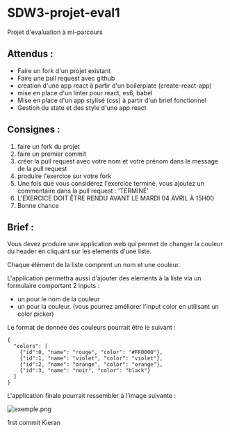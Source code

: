 # SDW3-projet-eval1
Projet d'evaluation à mi-parcours

## Attendus :

* Faire un fork d'un projet existant
* Faire une pull request avec github 
* creation d'une app react à partir d'un boilerplate (create-react-app)
* mise en place d'un linter pour react, es6, babel
* Mise en place d'un app stylisé (css) à partir d'un brief fonctionnel
* Gestion du state et des style d'une app react

## Consignes :

1. faire un fork du projet
2. faire un premier commit
3. créer la pull request avec votre nom et votre prénom dans le message de la pull request
4. produire l'exercice sur votre fork
5. Une fois que vous considérez l'exercice terminé, vous ajoutez un commentaire dans la pull request : 'TERMINÉ'
6. L'EXERCICE DOIT ÊTRE RENDU AVANT LE MARDI 04 AVRIL À 15H00
7. Bonne chance

## Brief :

Vous devez produire une application web qui permet de changer la couleur du header en cliquant sur les elements d'une liste.

Chaque élément de la liste comprent un nom et une couleur.

L'application permettra aussi d'ajouter des elements à la liste via un formulaire comportant 2 inputs :

* un pour le nom de la couleur
* un pour la couleur. (vous pourrez améliorer l'input color en utilisant un color picker)

Le format de donnée des couleurs pourrait être le suivant :

```
{
  "colors": [
    {"id":0, "name": "rouge", "color": "#FF0000"},
    {"id":1, "name": "violet", "color": "violet"},
    {"id":2, "name": "orange", "color": "orange"},
    {"id":3, "name": "noir", "color": "black"}
  ]
}
```

L'application finale pourrait ressembler à l'image suivante :

![exemple.png](exemple.png)

1rst commit Kieran
